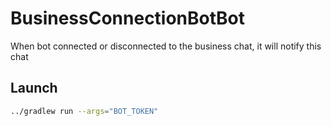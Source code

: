 # BusinessConnectionBotBot

When bot connected or disconnected to the business chat, it will notify this chat

## Launch

```bash
../gradlew run --args="BOT_TOKEN"
```
